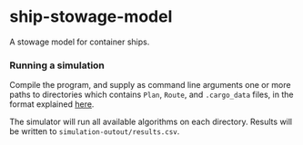 # ship-stowage-model

A stowage model for container ships.

### Running a simulation

Compile the program, and supply as command line arguments one or more paths to directories which contains
`Plan`, `Route`, and `.cargo_data` files, in the format explained [here](https://docs.google.com/document/d/10dw03hb-mj6zL8O08K5YSm4KYTeIv7eTmckcezrzH_E/edit).

The simulator will run all available algorithms on each directory. Results will be written to `simulation-outout/results.csv`.
